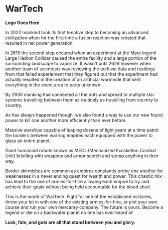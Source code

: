 # WarTech

**Logo Goes Here**

In 2022 mankind took its first tenative step to becoming an advanced civilization when for the first time a fusion reaction was created that resulted in net power generation.

In 2615 the second step occured when an experiment at the Mare Ingenii Large Hadron Collider caused the entire facility and a large portion of the surrounding landscape to vaporize.  It wasn't until 2629 however when another team of scientests was reviewing the archival data and readings from that failed experiement that they figured out that the experiment had actually resulted in the creation of an artificial wormhole that sent everything in the event area to parts unknown.

By 2930 manking had connected all the dots and spread to multiple star systems travelling between them as routinely as travelling from country to country.

As has always happened though, we also found a way to use our new found power to kill one another more efficiently than ever before.

Massive warships capable of leaping dozens of light years at a time patrol the borders between warring empires each equipped with the power to glass an entire planet.

Giant humanoid robots known as MECs (Mechanized Exoskelton Combat Unit) bristling with weapons and armor scorch and stomp anything in their way.

Border skirmishes are common as empires constantly probe one another for weaknesses in a never ending quest for wealth and power.  This chaotic mix has lead to the rise of armies-for-hire allowing each empire to try and achieve their goals without being held accountable for the blood shed.

This is the world of WarTech.  Fight for one of the established militaries, throw your lot in with one of the existing armies-for-hire, or plot your own course and run your own mercanry company.  The future is yours.  Become a legend or die on a backwater planet no one has ever heard of.

**Luck, fate, and guts are all that stand between you and glory.**
